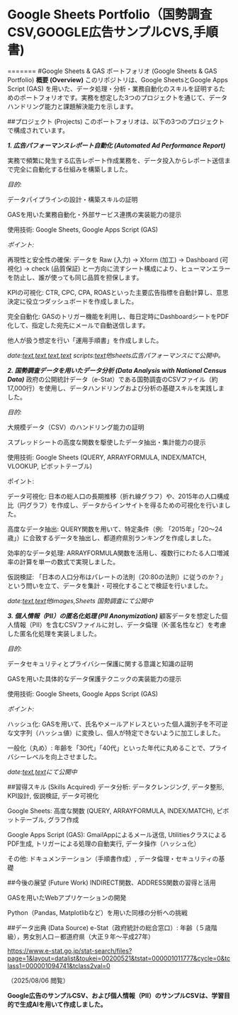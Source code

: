 # Google Sheets Portfolio（国勢調査CSV,GOOGLE広告サンプルCVS,手順書)
=======
#Google Sheets & GAS ポートフォリオ (Google Sheets & GAS Portfolio)
**概要 (Overview)**
このリポジトリは、Google SheetsとGoogle Apps Script (GAS) を用いた、データ処理・分析・業務自動化のスキルを証明するためのポートフォリオです。実務を想定した3つのプロジェクトを通じて、データハンドリング能力と課題解決能力を示します。


##プロジェクト (Projects)
このポートフォリオは、以下の3つのプロジェクトで構成されています。

***1. 広告パフォーマンスレポート自動化 (Automated Ad Performance Report)***

実務で頻繁に発生する広告レポート作成業務を、データ投入からレポート送信まで完全に自動化する仕組みを構築しました。

*目的:*

データパイプラインの設計・構築スキルの証明

GASを用いた業務自動化・外部サービス連携の実装能力の提示

使用技術: Google Sheets, Google Apps Script (GAS)

*ポイント:*

再現性と安全性の確保: データを Raw (入力) → Xform (加工) → Dashboard (可視化) → check (品質保証) と一方向に流すシート構成により、ヒューマンエラーを防止し、誰が使っても同じ品質を担保します。

KPIの可視化: CTR, CPC, CPA, ROASといった主要広告指標を自動計算し、意思決定に役立つダッシュボードを作成しました。

完全自動化: GASのトリガー機能を利用し、毎日定時にDashboardシートをPDF化して、指定した宛先にメールで自動送信します。

他人が扱う想定を行い「運用手順書」を作成しました。


*date:[text](<data/Advertising Performance Manual.pdf>),[text](data/Dashboard.pdf),[text](<data/Google Apps Script Automatic Email Transmission Manual.pdf>),[text](data/google_ads_sample.csv) scripts:[text](scripts/send_dashboard.gs)他sheets広告パフォーマンスにて公開中。*


***2. 国勢調査データを用いたデータ分析 (Data Analysis with National Census Data)***
政府の公開統計データ（e-Stat）である国勢調査のCSVファイル（約17,000行）を使用し、データハンドリングおよび分析の基礎スキルを実践しました。

*目的:*

大規模データ（CSV）のハンドリング能力の証明

スプレッドシートの高度な関数を駆使したデータ抽出・集計能力の提示

使用技術: Google Sheets (QUERY, ARRAYFORMULA, INDEX/MATCH, VLOOKUP, ピボットテーブル)

ポイント:

データ可視化: 日本の総人口の長期推移（折れ線グラフ）や、2015年の人口構成比（円グラフ）を作成し、データからインサイトを得るための可視化を行いました。

高度なデータ抽出: QUERY関数を用いて、特定条件（例: 「2015年」「20～24歳」）に合致するデータを抽出し、都道府県別ランキングを作成しました。

効率的なデータ処理: ARRAYFORMULA関数を活用し、複数行にわたる人口増減率の計算を単一の数式で実現しました。

仮説検証: 「日本の人口分布はパレートの法則（20:80の法則）に従うのか？」という問いを立て、データを集計・可視化することで検証を行いました。


*date:[text](<data/Census small sample.csv>),[text](data/ARRAYFORMULA.csv)他images,Sheets 国勢調査にて公開中*


***3. 個人情報（PII）の匿名化処理 (PII Anonymization)***
顧客データを想定した個人情報（PII）を含むCSVファイルに対し、データ倫理（K-匿名性など）を考慮した匿名化処理を実装しました。

*目的:*

データセキュリティとプライバシー保護に関する意識と知識の証明

GASを用いた具体的なデータ保護テクニックの実装能力の提示

使用技術: Google Sheets, Google Apps Script (GAS)

*ポイント:*

ハッシュ化: GASを用いて、氏名やメールアドレスといった個人識別子を不可逆な文字列（ハッシュ値）に変換し、個人が特定できないように加工しました。

一般化（丸め）: 年齢を「30代」「40代」といった年代に丸めることで、プライバシーレベルを向上させました。


*date:[text](data/sample_pii.csv),[text](<data/PII K anonymization.pdf>)にて公開中*


##習得スキル (Skills Acquired)
データ分析: データクレンジング, データ整形, KPI設計, 仮説検証, データ可視化

Google Sheets: 高度な関数 (QUERY, ARRAYFORMULA, INDEX/MATCH), ピボットテーブル, グラフ作成

Google Apps Script (GAS): GmailAppによるメール送信, UtilitiesクラスによるPDF生成, トリガーによる処理の自動実行, データ操作（ハッシュ化）

その他: ドキュメンテーション（手順書作成）, データ倫理・セキュリティの基礎

##今後の展望 (Future Work)
INDIRECT関数、ADDRESS関数の習得と活用

GASを用いたWebアプリケーションの開発

Python（Pandas, Matplotlibなど）を用いた同様の分析への挑戦

##データ出典 (Data Source)
e-Stat（政府統計の総合窓口）: 年齢（５歳階級），男女別人口－都道府県（大正９年～平成27年）

https://www.e-stat.go.jp/stat-search/files?page=1&layout=datalist&toukei=00200521&tstat=000001011777&cycle=0&tclass1=000001094741&tclass2val=0

（2025/08/06 閲覧）

**Google広告のサンプルCSV、および個人情報（PII）のサンプルCSVは、学習目的で生成AIを用いて作成しました。**